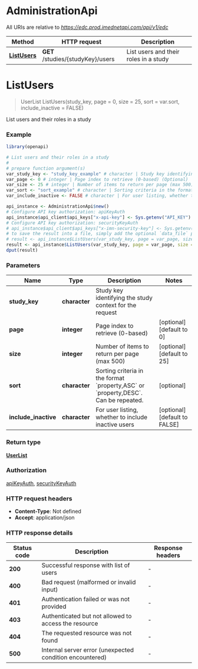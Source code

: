 # AdministrationApi

All URIs are relative to *https://edc.prod.imednetapi.com/api/v1/edc*

Method | HTTP request | Description
------------- | ------------- | -------------
[**ListUsers**](AdministrationApi.md#ListUsers) | **GET** /studies/{studyKey}/users | List users and their roles in a study


# **ListUsers**
> UserList ListUsers(study_key, page = 0, size = 25, sort = var.sort, include_inactive = FALSE)

List users and their roles in a study

### Example
```R
library(openapi)

# List users and their roles in a study
#
# prepare function argument(s)
var_study_key <- "study_key_example" # character | Study key identifying the study context for the request
var_page <- 0 # integer | Page index to retrieve (0-based) (Optional)
var_size <- 25 # integer | Number of items to return per page (max 500) (Optional)
var_sort <- "sort_example" # character | Sorting criteria in the format `property,ASC` or `property,DESC`. Can be repeated. (Optional)
var_include_inactive <- FALSE # character | For user listing, whether to include inactive users (Optional)

api_instance <- AdministrationApi$new()
# Configure API key authorization: apiKeyAuth
api_instance$api_client$api_keys["x-api-key"] <- Sys.getenv("API_KEY")
# Configure API key authorization: securityKeyAuth
# api_instance$api_client$api_keys["x-imn-security-key"] <- Sys.getenv("API_KEY")
# to save the result into a file, simply add the optional `data_file` parameter, e.g.
# result <- api_instance$ListUsers(var_study_key, page = var_page, size = var_size, sort = var_sort, include_inactive = var_include_inactivedata_file = "result.txt")
result <- api_instance$ListUsers(var_study_key, page = var_page, size = var_size, sort = var_sort, include_inactive = var_include_inactive)
dput(result)
```

### Parameters

Name | Type | Description  | Notes
------------- | ------------- | ------------- | -------------
 **study_key** | **character**| Study key identifying the study context for the request | 
 **page** | **integer**| Page index to retrieve (0-based) | [optional] [default to 0]
 **size** | **integer**| Number of items to return per page (max 500) | [optional] [default to 25]
 **sort** | **character**| Sorting criteria in the format &#x60;property,ASC&#x60; or &#x60;property,DESC&#x60;. Can be repeated. | [optional] 
 **include_inactive** | **character**| For user listing, whether to include inactive users | [optional] [default to FALSE]

### Return type

[**UserList**](UserList.md)

### Authorization

[apiKeyAuth](../README.md#apiKeyAuth), [securityKeyAuth](../README.md#securityKeyAuth)

### HTTP request headers

 - **Content-Type**: Not defined
 - **Accept**: application/json

### HTTP response details
| Status code | Description | Response headers |
|-------------|-------------|------------------|
| **200** | Successful response with list of users |  -  |
| **400** | Bad request (malformed or invalid input) |  -  |
| **401** | Authentication failed or was not provided |  -  |
| **403** | Authenticated but not allowed to access the resource |  -  |
| **404** | The requested resource was not found |  -  |
| **500** | Internal server error (unexpected condition encountered) |  -  |


